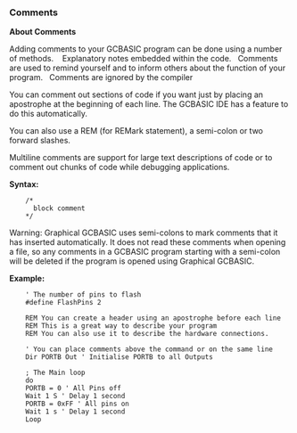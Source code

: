 <div class="section">

<div class="titlepage">

<div>

<div>

### <span id="_comments"></span>Comments

</div>

</div>

</div>

<span class="strong">**About Comments**</span>

Adding comments to your GCBASIC program can be done using a number of
methods.    Explanatory notes embedded within the code.   Comments are
used to remind yourself and to inform others about the function of your
program.   Comments are ignored by the compiler

You can comment out sections of code if you want just by placing an
apostrophe at the beginning of each line. The GCBASIC IDE has a feature
to do this automatically.  
  
You can also use a REM (for REMark statement), a semi-colon or two
forward slashes.  
  
Multiline comments are support for large text descriptions of code or to
comment out chunks of code while debugging applications.

<span class="strong">**Syntax:**</span>

``` screen
    /*
      block comment
    */
```

Warning: Graphical GCBASIC uses semi-colons to mark comments that it has
inserted automatically. It does not read these comments when opening a
file, so any comments in a GCBASIC program starting with a semi-colon
will be deleted if the program is opened using Graphical GCBASIC.

<span class="strong">**Example:**</span>

``` screen
    ' The number of pins to flash
    #define FlashPins 2

    REM You can create a header using an apostrophe before each line
    REM This is a great way to describe your program
    REM You can also use it to describe the hardware connections.

    ' You can place comments above the command or on the same line
    Dir PORTB Out ' Initialise PORTB to all Outputs

    ; The Main loop
    do
    PORTB = 0 ' All Pins off
    Wait 1 S ' Delay 1 second
    PORTB = 0xFF ' All pins on
    Wait 1 s ' Delay 1 second
    Loop
```

</div>
